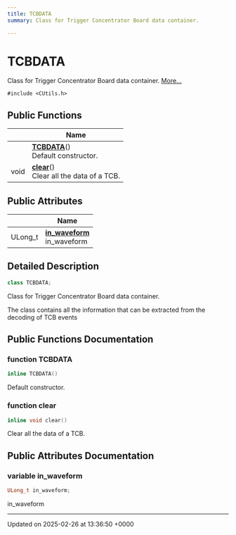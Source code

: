 ```yaml
---
title: TCBDATA
summary: Class for Trigger Concentrator Board data container. 

---
```


# TCBDATA



Class for Trigger Concentrator Board data container.  [More...](#detailed-description)


`#include <CUtils.h>`

## Public Functions

|                | Name           |
| -------------- | -------------- |
| | **[TCBDATA](/Classes/classTCBDATA.md#function-tcbdata)**()<br>Default constructor.  |
| void | **[clear](/Classes/classTCBDATA.md#function-clear)**()<br>Clear all the data of a TCB.  |

## Public Attributes

|                | Name           |
| -------------- | -------------- |
| ULong_t | **[in_waveform](/Classes/classTCBDATA.md#variable-in-waveform)** <br>in_waveform  |

## Detailed Description

```cpp
class TCBDATA;
```

Class for Trigger Concentrator Board data container. 

The class contains all the information that can be extracted from the decoding of TCB events 

## Public Functions Documentation

### function TCBDATA

```cpp
inline TCBDATA()
```

Default constructor. 

### function clear

```cpp
inline void clear()
```

Clear all the data of a TCB. 

## Public Attributes Documentation

### variable in_waveform

```cpp
ULong_t in_waveform;
```

in_waveform 

-------------------------------

Updated on 2025-02-26 at 13:36:50 +0000
